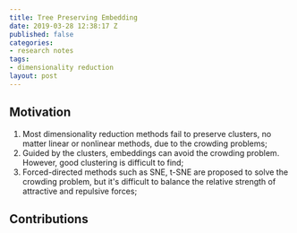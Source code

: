 ```yaml
---
title: Tree Preserving Embedding
date: 2019-03-28 12:38:17 Z
published: false
categories:
- research notes
tags:
- dimensionality reduction
layout: post
---
```


## Motivation

1. Most dimensionality reduction methods fail to preserve clusters, no matter linear or nonlinear methods, due to the crowding problems;
2. Guided by the clusters, embeddings can avoid the crowding problem. However, good clustering is difficult to find;
3. Forced-directed methods such as SNE, t-SNE are proposed to solve the crowding problem, but it's difficult to balance the relative strength of attractive and repulsive forces;

## Contributions

